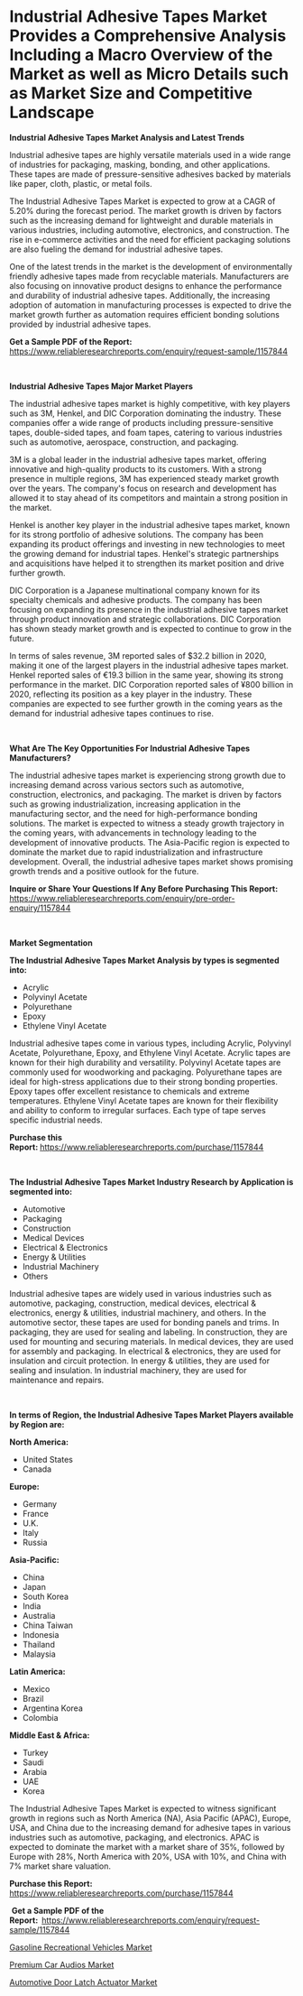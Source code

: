 <p><h1>Industrial Adhesive Tapes Market Provides a Comprehensive Analysis Including a Macro Overview of the Market as well as Micro Details such as Market Size and Competitive Landscape</h1></p><p><strong>Industrial Adhesive Tapes Market Analysis and Latest Trends</strong></p>
<p><p>Industrial adhesive tapes are highly versatile materials used in a wide range of industries for packaging, masking, bonding, and other applications. These tapes are made of pressure-sensitive adhesives backed by materials like paper, cloth, plastic, or metal foils.</p><p>The Industrial Adhesive Tapes Market is expected to grow at a CAGR of 5.20% during the forecast period. The market growth is driven by factors such as the increasing demand for lightweight and durable materials in various industries, including automotive, electronics, and construction. The rise in e-commerce activities and the need for efficient packaging solutions are also fueling the demand for industrial adhesive tapes.</p><p>One of the latest trends in the market is the development of environmentally friendly adhesive tapes made from recyclable materials. Manufacturers are also focusing on innovative product designs to enhance the performance and durability of industrial adhesive tapes. Additionally, the increasing adoption of automation in manufacturing processes is expected to drive the market growth further as automation requires efficient bonding solutions provided by industrial adhesive tapes.</p></p>
<p><strong>Get a Sample PDF of the Report:&nbsp;</strong> <a href="https://www.reliableresearchreports.com/enquiry/request-sample/1157844">https://www.reliableresearchreports.com/enquiry/request-sample/1157844</a></p>
<p>&nbsp;</p>
<p><strong>Industrial Adhesive Tapes Major Market Players</strong></p>
<p><p>The industrial adhesive tapes market is highly competitive, with key players such as 3M, Henkel, and DIC Corporation dominating the industry. These companies offer a wide range of products including pressure-sensitive tapes, double-sided tapes, and foam tapes, catering to various industries such as automotive, aerospace, construction, and packaging.</p><p>3M is a global leader in the industrial adhesive tapes market, offering innovative and high-quality products to its customers. With a strong presence in multiple regions, 3M has experienced steady market growth over the years. The company's focus on research and development has allowed it to stay ahead of its competitors and maintain a strong position in the market.</p><p>Henkel is another key player in the industrial adhesive tapes market, known for its strong portfolio of adhesive solutions. The company has been expanding its product offerings and investing in new technologies to meet the growing demand for industrial tapes. Henkel's strategic partnerships and acquisitions have helped it to strengthen its market position and drive further growth.</p><p>DIC Corporation is a Japanese multinational company known for its specialty chemicals and adhesive products. The company has been focusing on expanding its presence in the industrial adhesive tapes market through product innovation and strategic collaborations. DIC Corporation has shown steady market growth and is expected to continue to grow in the future.</p><p>In terms of sales revenue, 3M reported sales of $32.2 billion in 2020, making it one of the largest players in the industrial adhesive tapes market. Henkel reported sales of €19.3 billion in the same year, showing its strong performance in the market. DIC Corporation reported sales of ¥800 billion in 2020, reflecting its position as a key player in the industry. These companies are expected to see further growth in the coming years as the demand for industrial adhesive tapes continues to rise.</p></p>
<p>&nbsp;</p>
<p><strong>What Are The Key Opportunities For Industrial Adhesive Tapes Manufacturers?</strong></p>
<p><p>The industrial adhesive tapes market is experiencing strong growth due to increasing demand across various sectors such as automotive, construction, electronics, and packaging. The market is driven by factors such as growing industrialization, increasing application in the manufacturing sector, and the need for high-performance bonding solutions. The market is expected to witness a steady growth trajectory in the coming years, with advancements in technology leading to the development of innovative products. The Asia-Pacific region is expected to dominate the market due to rapid industrialization and infrastructure development. Overall, the industrial adhesive tapes market shows promising growth trends and a positive outlook for the future.</p></p>
<p><strong>Inquire or Share Your Questions If Any Before Purchasing This Report:</strong> <a href="https://www.reliableresearchreports.com/enquiry/pre-order-enquiry/1157844">https://www.reliableresearchreports.com/enquiry/pre-order-enquiry/1157844</a></p>
<p>&nbsp;</p>
<p><strong>Market Segmentation</strong></p>
<p><strong>The Industrial Adhesive Tapes Market Analysis by types is segmented into:</strong></p>
<p><ul><li>Acrylic</li><li>Polyvinyl Acetate</li><li>Polyurethane</li><li>Epoxy</li><li>Ethylene Vinyl Acetate</li></ul></p>
<p><p>Industrial adhesive tapes come in various types, including Acrylic, Polyvinyl Acetate, Polyurethane, Epoxy, and Ethylene Vinyl Acetate. Acrylic tapes are known for their high durability and versatility. Polyvinyl Acetate tapes are commonly used for woodworking and packaging. Polyurethane tapes are ideal for high-stress applications due to their strong bonding properties. Epoxy tapes offer excellent resistance to chemicals and extreme temperatures. Ethylene Vinyl Acetate tapes are known for their flexibility and ability to conform to irregular surfaces. Each type of tape serves specific industrial needs.</p></p>
<p><strong>Purchase this Report:&nbsp;</strong><a href="https://www.reliableresearchreports.com/purchase/1157844">https://www.reliableresearchreports.com/purchase/1157844</a></p>
<p>&nbsp;</p>
<p><strong>The Industrial Adhesive Tapes Market Industry Research by Application is segmented into:</strong></p>
<p><ul><li>Automotive</li><li>Packaging</li><li>Construction</li><li>Medical Devices</li><li>Electrical & Electronics</li><li>Energy & Utilities</li><li>Industrial Machinery</li><li>Others</li></ul></p>
<p><p>Industrial adhesive tapes are widely used in various industries such as automotive, packaging, construction, medical devices, electrical & electronics, energy & utilities, industrial machinery, and others. In the automotive sector, these tapes are used for bonding panels and trims. In packaging, they are used for sealing and labeling. In construction, they are used for mounting and securing materials. In medical devices, they are used for assembly and packaging. In electrical & electronics, they are used for insulation and circuit protection. In energy & utilities, they are used for sealing and insulation. In industrial machinery, they are used for maintenance and repairs.</p></p>
<p>&nbsp;</p>
<p><strong>In terms of Region, the Industrial Adhesive Tapes Market Players available by Region are:</strong></p>
<p>
    <p> <strong> North America: </strong>
        <ul>
            <li>United States</li>
            <li>Canada</li>
        </ul>
        </p> 
    <p> <strong> Europe: </strong>
        <ul>
            <li>Germany</li>
            <li>France</li>
            <li>U.K.</li>
            <li>Italy</li>
            <li>Russia</li>
        </ul>
        </p> 
    <p> <strong> Asia-Pacific: </strong>
        <ul>
            <li>China</li>
            <li>Japan</li>
            <li>South Korea</li>
            <li>India</li>
            <li>Australia</li>
            <li>China Taiwan</li>
            <li>Indonesia</li>
            <li>Thailand</li>
            <li>Malaysia</li>
        </ul>
        </p> 
    <p> <strong> Latin America: </strong>
        <ul>
            <li>Mexico</li>
            <li>Brazil</li>
            <li>Argentina Korea</li>
            <li>Colombia</li>
        </ul>
        </p> 
    <p> <strong> Middle East & Africa: </strong>
        <ul>
            <li>Turkey</li>
            <li>Saudi</li>
            <li>Arabia</li>
            <li>UAE</li>
            <li>Korea</li>
        </ul>
    </p>
    </p>
<p><p>The Industrial Adhesive Tapes Market is expected to witness significant growth in regions such as North America (NA), Asia Pacific (APAC), Europe, USA, and China due to the increasing demand for adhesive tapes in various industries such as automotive, packaging, and electronics. APAC is expected to dominate the market with a market share of 35%, followed by Europe with 28%, North America with 20%, USA with 10%, and China with 7% market share valuation.</p></p>
<p><strong>Purchase this Report: </strong><a href="https://www.reliableresearchreports.com/purchase/1157844">https://www.reliableresearchreports.com/purchase/1157844</a></p>
<p>&nbsp;<strong>Get a Sample PDF of the Report:&nbsp;&nbsp;</strong><a href="https://www.reliableresearchreports.com/enquiry/request-sample/1157844">https://www.reliableresearchreports.com/enquiry/request-sample/1157844</a></p>
<p><strong></strong></p>
<p><p><a href="https://view.publitas.com/reportprime-1/gasoline-recreational-vehicles-market-research-report-provides-critical-insights-that-can-help-shape-business-development-and-investment-strategies/">Gasoline Recreational Vehicles Market</a></p><p><a href="https://view.publitas.com/reportprime-1/premium-car-audios-market-furnish-information-about-market-size-market-share-market-dynamics-and-projections-spanning-from-2023-to-2030/">Premium Car Audios Market</a></p><p><a href="https://view.publitas.com/reportprime-1/automotive-door-latch-actuator-market-research-report-provides-critical-insights-that-can-help-shape-business-development-and-investment-strategies/">Automotive Door Latch Actuator Market</a></p></p>